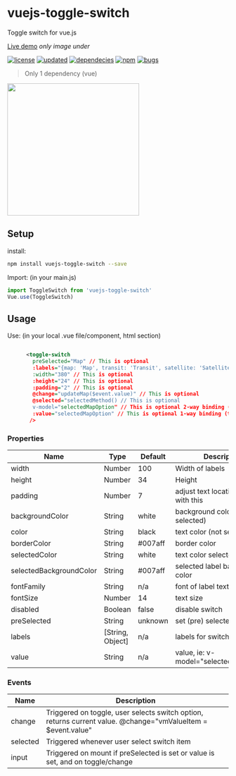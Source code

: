 # vuejs-toggle-switch
Toggle switch for vue.js

[Live demo](http://softwarefun.no/#/toggleswitch) <i>only image under </i>

[![license][0]][1] 
[![updated][2]][99] 
[![dependecies][3]][99]
[![npm][4]][98]
[![bugs][5]][99]
> Only 1 dependency (vue)

<img src="http://softwarefun.no/static/toggleswitch.png" height="300">

## Setup
install:
```bash
npm install vuejs-toggle-switch --save
```

Import: (in your main.js)
```javascript
import ToggleSwitch from 'vuejs-toggle-switch'
Vue.use(ToggleSwitch)
```
## Usage
Use: (in your local .vue file/component, html section)

```xml

      <toggle-switch
        preSelected="Map" // This is optional     
        :labels="{map: 'Map', transit: 'Transit', satellite: 'Satellite'}"
        :width="380" // This is optional
        :height="24" // This is optional
        :padding="2" // This is optional
        @change="updateMap($event.value)" // This is optional
        @selected="selectedMethod() // This is optional
        v-model="selectedMapOption" // This is optional 2-way binding (try not to use both 1-way and 2-way)
        :value="selectedMapOption" // This is optional 1-way binding (try not to use both 1-way and 2-way)
       /> 
```

### Properties

| Name      | Type              | Default     | Description                        |
| ---       | ---               | ---         | ---                                |
| width     | Number           | 100       | Width of labels|
| height      | Number           | 34       | Height |
| padding     | Number           | 7       | adjust text location in label with this |
| backgroundColor      | String           | white       | background color (not selected) |
| color     | String           | black       | text color (not selected)|
| borderColor      | String  | #007aff | border color |
| selectedColor     | String           | white     | text color selected label |
| selectedBackgroundColor      | String           | #007aff       | selected label background color |
| fontFamily     | String           | n/a  | font of label text |
| fontSize      | Number           | 14     | text size |
| disabled     | Boolean           | false       | disable switch |
| preSelected     | String           | unknown       | set (pre) selected label |
| labels     | [String, Object]           | n/a       | labels for switch |
| value     | String          | n/a       | value, ie:  v-model="selectedMapOption"  |

### Events

| Name   | Description              |
| ---    | ---                      |
| change | Triggered on toggle, user selects switch option, returns current value. @change="vmValueItem = $event.value" |
| selected | Triggered whenever user select switch item |
| input | Triggered on mount if preSelected is set or value is set, and on toggle/change |


[0]: https://img.shields.io/badge/license-MIT-green.svg
[1]: https://github.com/larsmars/vuejs-toggle-switch/blob/master/LICENSE
[2]: https://img.shields.io/badge/updated-february%202018-brightgreen.svg
[3]: https://img.shields.io/badge/dependencies-1-brightgreen.svg
[4]: https://img.shields.io/badge/npm-v1.0.10-blue.svg
[5]: https://img.shields.io/badge/bugs-0-red.svg
[98]: https://www.npmjs.org/package/vuejs-toggle-switch
[99]: https://github.com/larsmars/vuejs-toggle-switch

